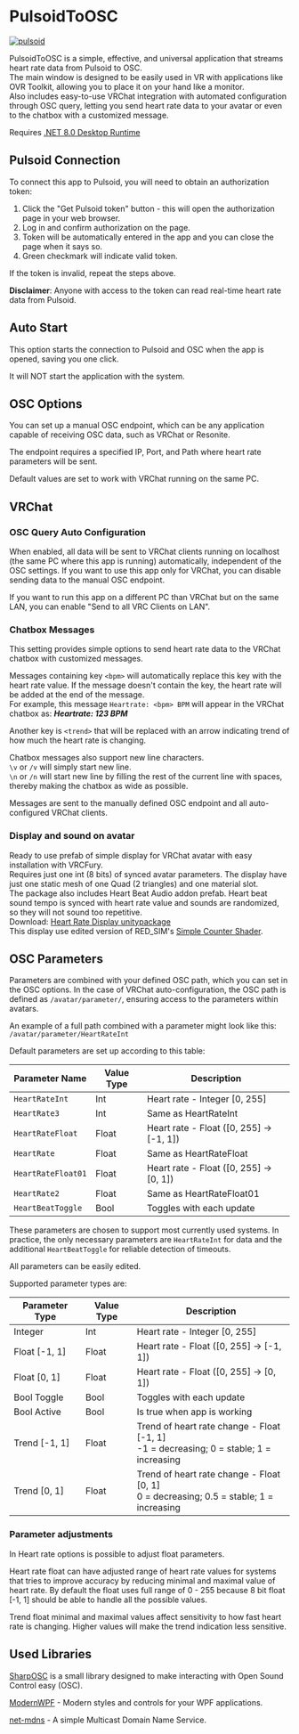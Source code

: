 # PulsoidToOSC
[![pulsoid](https://pulsoid.net/s/github-badge)](https://pulsoid.net/)

PulsoidToOSC is a simple, effective, and universal application that streams heart rate data from Pulsoid to OSC.<br>
The main window is designed to be easily used in VR with applications like OVR Toolkit, allowing you to place it on your hand like a monitor.<br>
Also includes easy-to-use VRChat integration with automated configuration through OSC query, letting you send heart rate data to your avatar or even to the chatbox with a customized message.

Requires [.NET 8.0 Desktop Runtime](https://dotnet.microsoft.com/en-us/download/dotnet/thank-you/runtime-desktop-8.0.8-windows-x64-installer?cid=getdotnetcore)

## Pulsoid Connection

To connect this app to Pulsoid, you will need to obtain an authorization token:
1. Click the "Get Pulsoid token" button - this will open the authorization page in your web browser.
2. Log in and confirm authorization on the page.
3. Token will be automatically entered in the app and you can close the page when it says so.
4. Green checkmark will indicate valid token.

If the token is invalid, repeat the steps above.

**Disclaimer**: Anyone with access to the token can read real-time heart rate data from Pulsoid.



## Auto Start

This option starts the connection to Pulsoid and OSC when the app is opened, saving you one click.

It will NOT start the application with the system.



## OSC Options

You can set up a manual OSC endpoint, which can be any application capable of receiving OSC data, such as VRChat or Resonite.

The endpoint requires a specified IP, Port, and Path where heart rate parameters will be sent.

Default values are set to work with VRChat running on the same PC.



## VRChat

### OSC Query Auto Configuration

When enabled, all data will be sent to VRChat clients running on localhost (the same PC where this app is running) automatically, independent of the OSC settings. If you want to use this app only for VRChat, you can disable sending data to the manual OSC endpoint.

If you want to run this app on a different PC than VRChat but on the same LAN, you can enable "Send to all VRC Clients on LAN".


### Chatbox Messages

This setting provides simple options to send heart rate data to the VRChat chatbox with customized messages.

Messages containing key `<bpm>` will automatically replace this key with the heart rate value. If the message doesn't contain the key, the heart rate will be added at the end of the message.<br>
For example, this message `Heartrate: <bpm> BPM` will appear in the VRChat chatbox as: ***Heartrate: 123 BPM***

Another key is `<trend>` that will be replaced with an arrow indicating trend of how much the heart rate is changing.

Chatbox messages also support new line characters.<br>
`\v` or `/v` will simply start new line.<br>
`\n` or `/n` will start new line by filling the rest of the current line with spaces, thereby making the chatbox as wide as possible.

Messages are sent to the manually defined OSC endpoint and all auto-configured VRChat clients.


### Display and sound on avatar

Ready to use prefab of simple display for VRChat avatar with easy installation with VRCFury.<br>
Requires just one int (8 bits) of synced avatar parameters. The display have just one static mesh of one Quad (2 triangles) and one material slot.<br>
The package also includes Heart Beat Audio addon prefab. Heart beat sound tempo is synced with heart rate value and sounds are randomized, so they will not sound too repetitive.<br>
Download: [Heart Rate Display unitypackage](https://github.com/Honzackcz/PulsoidToOSC/raw/master/external-tools/VRChat/HeartRateDisplay.unitypackage)<br>
This display use edited version of RED_SIM's [Simple Counter Shader](https://www.patreon.com/posts/simple-counter-62864361).


## OSC Parameters

Parameters are combined with your defined OSC path, which you can set in the OSC options.
In the case of VRChat auto-configuration, the OSC path is defined as `/avatar/parameter/`, ensuring access to the parameters within avatars.

An example of a full path combined with a parameter might look like this: `/avatar/parameter/HeartRateInt`

Default parameters are set up according to this table:

| Parameter Name     | Value Type | Description                              |
| ------------------ | ---------- | ---------------------------------------- |
| `HeartRateInt`     | Int        | Heart rate - Integer [0, 255]            |
| `HeartRate3`       | Int        | Same as HeartRateInt                     |
| `HeartRateFloat`   | Float      | Heart rate - Float ([0, 255] -> [-1, 1]) |
| `HeartRate`        | Float      | Same as HeartRateFloat                   |
| `HeartRateFloat01` | Float      | Heart rate - Float ([0, 255] -> [0, 1])  |
| `HeartRate2`       | Float      | Same as HeartRateFloat01                 |
| `HeartBeatToggle`  | Bool       | Toggles with each update                 |

These parameters are chosen to support most currently used systems. In practice, the only necessary parameters are `HeartRateInt` for data and the additional `HeartBeatToggle` for reliable detection of timeouts.

All parameters can be easily edited.

Supported parameter types are:


| Parameter Type   | Value Type | Description                                                                                 |
| ---------------- | ---------- | ------------------------------------------------------------------------------------------- |
| Integer          | Int        | Heart rate - Integer [0, 255]                                                               |
| Float [-1, 1]    | Float      | Heart rate - Float ([0, 255] -> [-1, 1])                                                    |
| Float [0, 1]     | Float      | Heart rate - Float ([0, 255] -> [0, 1])                                                     |
| Bool Toggle      | Bool       | Toggles with each update                                                                    |
| Bool Active      | Bool       | Is true when app is working                                                                 |
| Trend [-1, 1]    | Float      | Trend of heart rate change - Float [-1, 1] <br> -1 = decreasing; 0 = stable; 1 = increasing |
| Trend [0, 1]     | Float      | Trend of heart rate change - Float [0, 1] <br> 0 = decreasing; 0.5 = stable; 1 = increasing |


### Parameter adjustments
In Heart rate options is possible to adjust float parameters.

Heart rate float can have adjusted range of heart rate values for systems that tries to improve accuracy by reducing minimal and maximal value of heart rate. By default the float uses full range of 0 - 255 because 8 bit float [-1, 1] should be able to handle all the possible values.

Trend float minimal and maximal values affect sensitivity to how fast heart rate is changing. Higher values will make the trend indication less sensitive.


## Used Libraries

[SharpOSC](https://github.com/ValdemarOrn/SharpOSC) is a small library designed to make interacting with Open Sound Control easy (OSC).

[ModernWPF](https://github.com/Kinnara/ModernWpf) - Modern styles and controls for your WPF applications.

[net-mdns](https://github.com/richardschneider/net-mdns) - A simple Multicast Domain Name Service.
